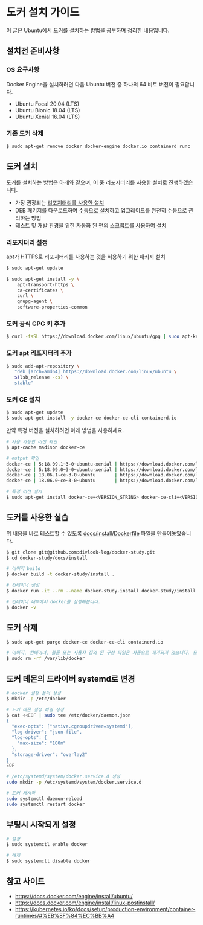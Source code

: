 # 도커 설치 가이드

이 글은 Ubuntu에서 도커를 설치하는 방법을 공부하며 정리한 내용입니다.

## 설치전 준비사항

### OS 요구사항

Docker Engine을 설치하려면 다음 Ubuntu 버전 중 하나의 64 비트 버전이 필요합니다.

- Ubuntu Focal 20.04 (LTS)
- Ubuntu Bionic 18.04 (LTS)
- Ubuntu Xenial 16.04 (LTS)

### 기존 도커 삭제

```bash
$ sudo apt-get remove docker docker-engine docker.io containerd runc
```

## 도커 설치

도커를 설치하는 방법은 아래와 같으며, 이 중 리포지터리를 사용한 설치로 진행하겠습니다.

- 가장 권장되는 [리포지터리를 사용한 설치](https://docs.docker.com/engine/install/ubuntu/#install-using-the-repository)
- DEB 패키지를 다운로드하여 [수동으로 설치](https://docs.docker.com/engine/install/ubuntu/#install-from-a-package)하고 업그레이드를 완전히 수동으로 관리하는 방법
- 테스트 및 개발 환경을 위한 자동화 된 편의 [스크립트를 사용하여 설치](https://docs.docker.com/engine/install/ubuntu/#install-using-the-convenience-script)

### 리포지터리 설정

apt가 HTTPS로 리포지터리를 사용하는 것을 허용하기 위한 패키지 설치

```bash
$ sudo apt-get update

$ sudo apt-get install -y \
    apt-transport-https \
    ca-certificates \
    curl \
    gnupg-agent \
    software-properties-common
```

### 도커 공식 GPG 키 추가

```bash
$ curl -fsSL https://download.docker.com/linux/ubuntu/gpg | sudo apt-key --keyring /etc/apt/trusted.gpg.d/docker.gpg add -
```

### 도커 apt 리포지터리 추가

```bash
$ sudo add-apt-repository \
   "deb [arch=amd64] https://download.docker.com/linux/ubuntu \
   $(lsb_release -cs) \
   stable"
```

### 도커 CE 설치

```bash
$ sudo apt-get update
$ sudo apt-get install -y docker-ce docker-ce-cli containerd.io
```

만약 특정 버전을 설치하려면 아래 방법을 사용하세요.

```bash
# 사용 가능한 버전 확인
$ apt-cache madison docker-ce

# output 확인
docker-ce | 5:18.09.1~3-0~ubuntu-xenial | https://download.docker.com/linux/ubuntu  xenial/stable amd64 Packages
docker-ce | 5:18.09.0~3-0~ubuntu-xenial | https://download.docker.com/linux/ubuntu  xenial/stable amd64 Packages
docker-ce | 18.06.1~ce~3-0~ubuntu       | https://download.docker.com/linux/ubuntu  xenial/stable amd64 Packages
docker-ce | 18.06.0~ce~3-0~ubuntu       | https://download.docker.com/linux/ubuntu  xenial/stable amd64 Packages

# 특정 버전 설치
$ sudo apt-get install docker-ce=<VERSION_STRING> docker-ce-cli=<VERSION_STRING> containerd.io
```

## 도커를 사용한 실습

위 내용을 바로 테스트할 수 있도록 [docs/install/Dockerfile](https://github.com/divlook-log/docker-study/blob/main/docs/install/Dockerfile) 파일을 만들어놓았습니다.

```bash
$ git clone git@github.com:divlook-log/docker-study.git
$ cd docker-study/docs/install

# 이미지 build
$ docker build -t docker-study/install .

# 컨테이너 생성
$ docker run -it --rm --name docker-study.install docker-study/install bash

# 컨테이너 내부에서 docker를 실행해봅니다.
$ docker -v
```

## 도커 삭제

```bash
$ sudo apt-get purge docker-ce docker-ce-cli containerd.io

# 이미지, 컨테이너, 볼륨 또는 사용자 정의 된 구성 파일은 자동으로 제거되지 않습니다. 모든 이미지, 컨테이너 및 볼륨을 삭제하려면
$ sudo rm -rf /var/lib/docker
```

## 도커 데몬의 드라이버 systemd로 변경

```bash
# docker 설정 폴더 생성
$ mkdir -p /etc/docker

# 도커 데몬 설정 파일 생성
$ cat <<EOF | sudo tee /etc/docker/daemon.json
{
  "exec-opts": ["native.cgroupdriver=systemd"],
  "log-driver": "json-file",
  "log-opts": {
    "max-size": "100m"
  },
  "storage-driver": "overlay2"
}
EOF

# /etc/systemd/system/docker.service.d 생성
sudo mkdir -p /etc/systemd/system/docker.service.d

# 도커 재시작
sudo systemctl daemon-reload
sudo systemctl restart docker
```

## 부팅시 시작되게 설정

```bash
# 설정
$ sudo systemctl enable docker

# 해제
$ sudo systemctl disable docker
```

## 참고 사이트

- https://docs.docker.com/engine/install/ubuntu/
- https://docs.docker.com/engine/install/linux-postinstall/
- https://kubernetes.io/ko/docs/setup/production-environment/container-runtimes/#%EB%8F%84%EC%BB%A4
